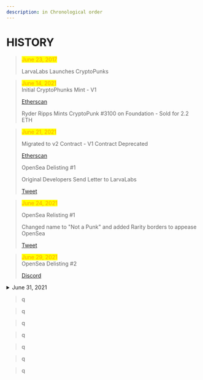 ```yaml
---
description: in Chronological order
---
```


# HISTORY

> <mark style="color:orange;">June 23, 2017</mark>&#x20;
>
> LarvaLabs Launches CryptoPunks

> <mark style="color:orange;">June 14, 2021</mark>\
> Initial CryptoPhunks Mint - V1
>
> [Etherscan](https://etherscan.io/tx/0x48db643b9ee37de131e23456ecf35c3a270cba12b4e952f02fe7e5af0bb2a0cc)
>
> Ryder Ripps Mints CryptoPunk #3100 on Foundation - Sold for 2.2 ETH

> <mark style="color:orange;">June 21, 2021</mark>
>
> Migrated to v2 Contract - V1 Contract Deprecated
>
> [Etherscan](https://etherscan.io/tx/0x994a30d91c09ecf14aef8fe42140742584762d3522a2016bd386361e6d76d4e2)
>
> OpenSea Delisting #1
>
> Original Developers Send Letter to LarvaLabs
>
> [Tweet](https://twitter.com/cryptophunks/status/1407183012781903876?s=21)

> <mark style="color:orange;">June 24, 2021</mark>
>
> OpenSea Relisting #1
>
> Changed name to "Not a Punk" and added Rarity borders to appease OpenSea
>
> [Tweet](https://twitter.com/cryptophunks/status/1408082776213966850?s=21)

> <mark style="color:orange;">June 29, 2021</mark>\
> OpenSea Delisting #2
>
> [Discord](https://discord.com/channels/840362318033846333/840362318033846336/859457427900334090)

<details>

<summary>June 31, 2021</summary>

Ryder Ripps Receives first DMCA ever from Larva Labs.

</details>

> q

> q

> q

> q

> q

> q

> q

